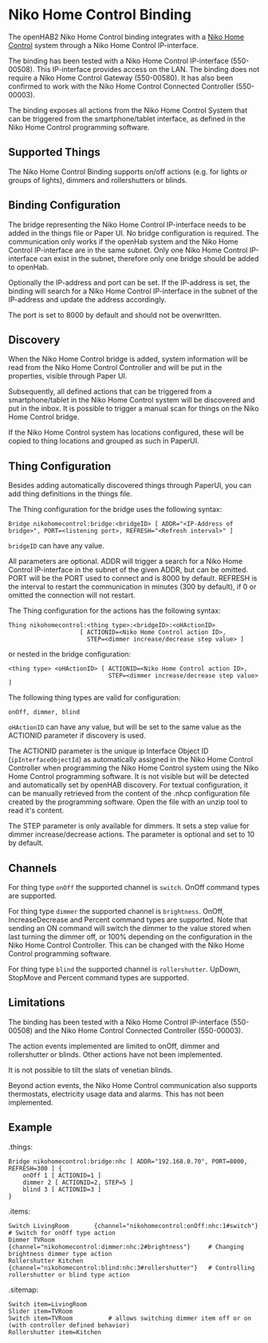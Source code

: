 # Niko Home Control Binding

The openHAB2 Niko Home Control binding integrates with a [Niko Home Control](http://www.nikohomecontrol.be/) system through a Niko Home Control IP-interface.

The binding has been tested with a Niko Home Control IP-interface (550-00508). This IP-interface provides access on the LAN. The binding does 
not require a Niko Home Control Gateway (550-00580).
It has also been confirmed to work with the Niko Home Control Connected Controller (550-00003).

The binding exposes all actions from the Niko Home Control System that can be triggered from the smartphone/tablet interface, as defined in the Niko Home Control programming software.

## Supported Things

The Niko Home Control Binding supports on/off actions (e.g. for lights or groups of lights), dimmers and rollershutters or blinds.

## Binding Configuration

The bridge representing the Niko Home Control IP-interface needs to be added in the things file or Paper UI. No bridge configuration is required. The communication only works if the openHab system and the Niko Home Control IP-interface are in the same subnet. Only one Niko Home Control IP-interface can exist in the subnet, therefore only one bridge should be added to openHab.

Optionally the IP-address and port can be set. If the IP-address is set, the binding will search for a Niko Home Control IP-interface in the subnet of the IP-address and update the address accordingly.

The port is set to 8000 by default and should not be overwritten.

## Discovery

When the Niko Home Control bridge is added, system information will be read from the Niko Home Control Controller and will be put in the properties, visible through Paper UI.

Subsequently, all defined actions that can be triggered from a smartphone/tablet in the Niko Home Control system will be discovered and put in the inbox.
It is possible to trigger a manual scan for things on the Niko Home Control bridge.

If the Niko Home Control system has locations configured, these will be copied to thing locations and grouped as such in PaperUI.

## Thing Configuration

Besides adding automatically discovered things through PaperUI, you can add thing definitions in the things file.

The Thing configuration for the bridge uses the following syntax:

    Bridge nikohomecontrol:bridge:<bridgeID> [ ADDR="<IP-Address of bridge>", PORT=<listening port>, REFRESH="<Refresh interval>" ]

`bridgeID` can have any value.

All parameters are optional. ADDR will trigger a search for a Niko Home Control IP-interface in the subnet of the given ADDR, but can be omitted. PORT will be the PORT used to connect and is 8000 by default. REFRESH is the interval to restart the communication in minutes (300 by default), if 0 or omitted the connection will not restart.

The Thing configuration for the actions has the following syntax:

    Thing nikohomecontrol:<thing type>:<bridgeID>:<oHActionID>
                        [ ACTIONID=<Niko Home Control action ID>,
                          STEP=<dimmer increase/decrease step value> ]

or nested in the bridge configuration:

    <thing type> <oHActionID> [ ACTIONID=<Niko Home Control action ID>,
                                STEP=<dimmer increase/decrease step value> ]

The following thing types are valid for configuration:

    onOff, dimmer, blind

`oHActionID` can have any value, but will be set to the same value as the ACTIONID parameter if discovery is used.

The ACTIONID parameter is the unique ip Interface Object ID (`ipInterfaceObjectId`) as automatically assigned in the Niko Home Control Controller when programming the Niko Home Control system using the Niko Home Control programming software. It is not visible but will be detected and automatically set by openHAB discovery. For textual configuration, it can be manually retrieved from the content of the .nhcp configuration file created by the programming software. Open the file with an unzip tool to read it's content.

The STEP parameter is only available for dimmers. It sets a step value for dimmer increase/decrease actions. The parameter is optional and set to 10 by default.

## Channels

For thing type `onOff` the supported channel is `switch`. OnOff command types are supported.

For thing type `dimmer` the supported channel is `brightness`. OnOff, IncreaseDecrease and Percent command types are supported. Note that sending an ON command will switch the dimmer to the value stored when last turning the dimmer off, or 100% depending on the configuration in the Niko Home Control Controller. This can be changed with the Niko Home Control programming software.

For thing type `blind` the supported channel is `rollershutter`. UpDown, StopMove and Percent command types are supported.


## Limitations

The binding has been tested with a Niko Home Control IP-interface (550-00508) and the Niko Home Control Connected Controller (550-00003).

The action events implemented are limited to onOff, dimmer and rollershutter or blinds. Other actions have not been implemented.

It is not possible to tilt the slats of venetian blinds.

Beyond action events, the Niko Home Control communication also supports thermostats, electricity usage data and alarms. This has not been implemented.

## Example

.things:

    Bridge nikohomecontrol:bridge:nhc [ ADDR="192.168.0.70", PORT=8000, REFRESH=300 ] {
        onOff 1 [ ACTIONID=1 ]
        dimmer 2 [ ACTIONID=2, STEP=5 ]
        blind 3 [ ACTIONID=3 ]
    }

.items:

    Switch LivingRoom       {channel="nikohomecontrol:onOff:nhc:1#switch"}          # Switch for onOff type action
    Dimmer TVRoom           {channel="nikohomecontrol:dimmer:nhc:2#brightness"}     # Changing brightness dimmer type action
    Rollershutter Kitchen   {channel="nikohomecontrol:blind:nhc:3#rollershutter"}   # Controlling rollershutter or blind type action


.sitemap:

    Switch item=LivingRoom
    Slider item=TVRoom
    Switch item=TVRoom          # allows switching dimmer item off or on (with controller defined behavior)
    Rollershutter item=Kitchen

